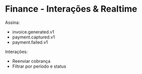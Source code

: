 # Finance - Interações & Realtime

Assina:
- invoice.generated.v1
- payment.captured.v1
- payment.failed.v1

Interações:
- Reenviar cobrança
- Filtrar por período e status